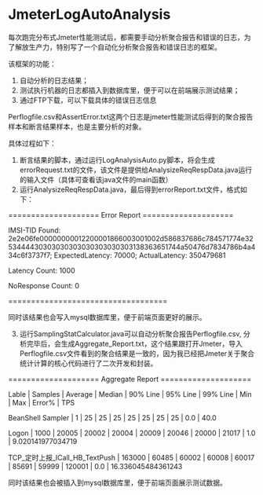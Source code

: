 
# JmeterLogAutoAnalysis
每次跑完分布式Jmeter性能测试后，都需要手动分析聚合报告和错误的日志，为了解放生产力，特别写了一个自动化分析聚合报告和错误日志的框架。
  
该框架的功能：
1. 自动分析的日志结果；
2. 测试执行机器的日志都插入到数据库里，便于可以在前端展示测试结果；
3. 通过FTP下载，可以下载具体的错误日志信息

Perflogfile.csv和AssertError.txt这两个日志是jmeter性能测试后得到的聚合报告样本和断言结果样本，也是主要分析的对象。

具体过程如下：
1. 断言结果的脚本，通过运行LogAnalysisAuto.py脚本，将会生成errorRequest.txt的文件，该文件是提供给AnalysizeReqRespData.java运行的输入文件（具体可查看该java文件的main函数）
2. 运行AnalysizeReqRespData.java，最后得到errorReport.txt文件，格式如下：


==================== Error Report ====================

IMSI-TID Found: 2e2e06fe00000000012200001866003001002d586837686c784571774e3253444430303030303030303030303138363651744a50476d7834786b4a434c6f3737f7; ExpectedLatency: 70000; ActualLatency: 350479681

Latency Count: 1000

NoResponse Count: 0

===================================

同时该结果也会写入mysql数据库里，便于前端页面更好的展示。

3. 运行SamplingStatCalculator.java可以自动分析聚合报告Perflogfile.csv, 分析完毕后，会生成Aggregate_Report.txt，这个结果跟打开Jmeter，导入Perflogfile.csv文件看到的聚合结果是一致的，因为我已经把Jmeter关于聚合统计计算的核心代码进行了二次开发和封装。

==================== Aggregate Report ====================

Lable | Samples | Average | Median | 90% Line | 95% Line | 99% Line | Min | Max | Error%  | TPS 

BeanShell Sampler | 1 | 25 | 25 | 25 | 25 | 25 | 25 | 25 | 0.0 | 40.0

Logon | 1000 | 20005 | 20002 | 20004 | 20009 | 20046 | 20000 | 21017 | 1.0 | 9.020141977034719

TCP_定时上报_ICall_HB_TextPush | 163000 | 60485 | 60002 | 60008 | 60017 | 85691 | 59999 | 120001 | 0.0 | 16.336045484361243

同时该结果也会被插入到mysql数据库里，便于前端页面展示测试数据。



